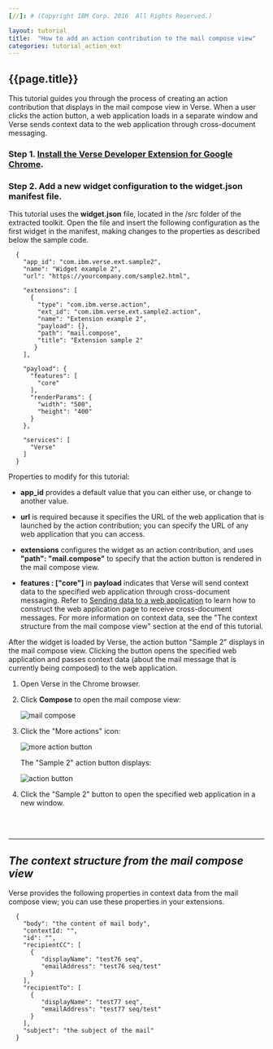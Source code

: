 ```yaml
---
[//]: # (Copyright IBM Corp. 2016  All Rights Reserved.)

layout: tutorial
title:  "How to add an action contribution to the mail compose view"
categories: tutorial_action_ext
---
```


## {{page.title}}  

This tutorial guides you through the process of creating an action contribution that displays in the mail compose view in Verse. When a user clicks the action button, a web application loads in a separate window and Verse sends context data to the web application through cross-document messaging.

### Step 1. [Install the Verse Developer Extension for Google Chrome][1].

### Step 2. Add a new widget configuration to the widget.json manifest file.

This tutorial uses the __widget.json__ file, located in the /src folder of the extracted toolkit. Open the file and insert the following configuration as the first widget in the manifest, making changes to the properties as described below the sample code.

```
  {
    "app_id": "com.ibm.verse.ext.sample2",
    "name": "Widget example 2",
    "url": "https://yourcompany.com/sample2.html",
    
    "extensions": [
      {
        "type": "com.ibm.verse.action",
        "ext_id": "com.ibm.verse.ext.sample2.action",
        "name": "Extension example 2",
        "payload": {},
        "path": "mail.compose",
        "title": "Extension sample 2"
       }
    ],

    "payload": {
      "features": [
        "core"
      ],
      "renderParams": {
        "width": "500",
        "height": "400"
      }
    },

    "services": [
      "Verse"
    ]
  }
```

Properties to modify for this tutorial:

* __app_id__ provides a default value that you can either use, or change to another value.

* __url__ is required because it specifies the URL of the web application that is launched by the action contribution; you can specify the URL of any web application that you can access.

* __extensions__ configures the widget as an action contribution, and uses __"path": "mail.compose"__ to specify that the action button is rendered in the mail compose view. 

* __features : ["core"]__ in __payload__ indicates that Verse will send context data to the specified web application through cross-document messaging. Refer to [Sending data to a web application][4] to learn how to construct the web application page to receive cross-document messages. For more information on context data, see the "The context structure from the mail compose view" section at the end of this tutorial.

After the widget is loaded by Verse, the action button "Sample 2" displays in the mail compose view. Clicking the button opens the specified web application and passes context data (about the mail message that is currently being composed) to the web application.

1.	Open Verse in the Chrome browser.

2.	Click __Compose__ to open the mail compose view:

    ![mail compose]({{site.baseurl}}/tutorials/img/compose_action.png)   

3.	Click the "More actions" icon:

    ![more action button]({{site.baseurl}}/tutorials/img/compose_more_action.png)   

    The "Sample 2" action button displays:

    ![action button]({{site.baseurl}}/tutorials/img/compose_view_action.png)  

4.	Click the "Sample 2" button to open the specified web application in a new window.

<br><br>
<hr>

## _The context structure from the mail compose view_


Verse provides the following properties in context data from the mail compose view; you can use these properties in your extensions.

```
  {
    "body": "the content of mail body",
    "contextId: "",
    "id": "",
    "recipientCC": [
      {
         "displayName": "test76 seq",
         "emailAddress": "test76 seq/test"
      }
    ],
    "recipientTo": [
      {
         "displayName": "test77 seq",
         "emailAddress": "test77 seq/test"
      }
    ],
    "subject": "the subject of the mail"
  }
```



[1]: {{site.baseurl}}/tutorials/ext-install-toolkit.html
[2]: {{site.verse-developer-chrome-ext}}
[3]: {{site.baseurl}}/tutorials/ext-action-contribution.html
[4]: {{site.baseurl}}/tutorials/ext-send-data-to-app.html
